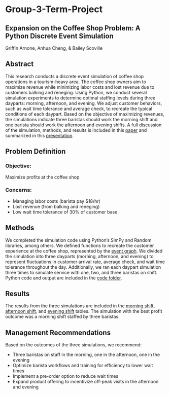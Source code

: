 # Group-3-Term-Project
## Expansion on the Coffee Shop Problem: A Python Discrete Event Simulation
Griffin Arnone, Anhua Cheng, & Bailey Scoville
## Abstract
This research conducts a discrete event simulation of coffee shop operations in a tourism-heavy area. The coffee shop owners aim to maximize revenue while minimizing labor costs and lost revenue due to customers balking and reneging. Using Python, we conduct several simulation experiments to determine optimal staffing levels during three dayparts: morning, afternoon, and evening. We adjust customer behaviors, such as wait time tolerance and average check, to recreate the typical conditions of each daypart. Based on the objective of maximizing revenues, the simulations indicate three baristas should work the morning shift and one barista should work the afternoon and evening shifts. A full discussion of the simulation, methods, and results is included in this [paper](https://github.com/bscov/Group-3-Term-Project/blob/main/Group3_TermProjectPaper.pdf) and summarized in this [presentation](https://github.com/bscov/Group-3-Term-Project/blob/main/Group3_TermProjectSlides.pdf).
## Problem Definition
### Objective: 
Maximize profits at the coffee shop
### Concerns:
- Managing labor costs (barista pay $18/hr)
- Lost revenue (from balking and reneging)
- Low wait time tolerance of 30% of customer base
## Methods
We completed the simulation code using Python’s SimPy and Random libraries, among others. We defined functions to recreate the customer experience at the coffee shop, represented by the [event graph](https://github.com/bscov/Group-3-Term-Project/blob/main/Group3_EventGraph.png). 
We divided the simulation into three dayparts (morning, afternoon, and evening) to represent fluctuations in customer arrival rate, average check, and wait time tolerance throughout the day. Additionally, we ran each daypart simulation three times to simulate service with one, two, and three baristas on shift. Python code and output are included in the [code folder](https://github.com/bscov/Group-3-Term-Project/tree/main/Code). 
## Results
The results from the three simulations are included in the [morning shift](https://github.com/bscov/Group-3-Term-Project/blob/main/Results/Group3_MorningShiftResults.png), [afternoon shift](https://github.com/bscov/Group-3-Term-Project/blob/main/Results/Group3_AfternoonShiftResults.png), and [evening shift](https://github.com/bscov/Group-3-Term-Project/blob/main/Results/Group3_EveningShiftResults.png) tables. The simulation with the best profit outcome was a morning shift staffed by three baristas. 
## Management Recommendations
Based on the outcomes of the three simulations, we recommend:
- Three baristas on staff in the morning, one in the afternoon, one in the evening
- Optimize barista workflows and training for efficiency to lower wait times
- Implement a pre-order option to reduce wait times
- Expand product offering to incentivize off-peak visits in the afternoon and evening
